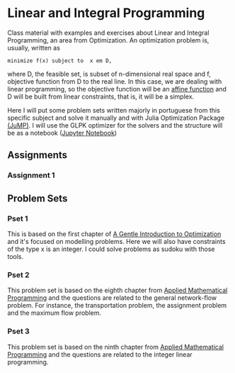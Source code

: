 # Linear and Integral Programming 

Class material with examples and exercises about Linear and Integral
Programming, an area from Optimization. An optimization problem is, usually,
written as

```{math}
minimize f(x) subject to  x em D, 
```

where D, the feasible set, is subset of n-dimensional real space and f, objective function from D to the real line.
In this case, we are dealing with linear programming, so the  objective function will be an [affine function](https://en.wikipedia.org/wiki/Affine_transformation) and D will be built from linear constraints, that is, it will be a simplex. 

Here I will put some problem sets written majorly in portuguese from this specific
subject and solve it manually and with Julia Optimization Package
[(JuMP)](https://jump.dev/JuMP.jl/stable/). I will use the GLPK optimizer for
the solvers and the structure will be as a notebook ([Jupyter
Notebook](https://jupyter.org/)) 

## Assignments 

### Assignment 1 

## Problem Sets

### Pset 1 

This is based on the first chapter of [A Gentle Introduction to
Optimization](https://www.amazon.com.br/Gentle-Introduction-Optimization-B-Guenin/dp/1107053447)
and it's focused on modelling problems. Here we will also have constraints of
the type x is an integer. I could solve problems as sudoku with those
tools. 

### Pset 2 

This problem set is based on the eighth chapter from [Applied Mathematical
Programming](http://web.mit.edu/15.053/www/AMP.htm) and the questions are
related to the general network-flow problem. For instance, the transportation
problem, the assignment problem and the maximum flow problem. 

### Pset 3

This problem set is based on the ninth chapter from [Applied Mathematical
Programming](http://web.mit.edu/15.053/www/AMP.htm) and the questions are
related to the integer linear programming.
